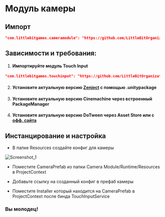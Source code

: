 # Модуль камеры

## Импорт
``` json
"com.littlebitgames.cameramodule": "https://github.com/LittleBitOrganization/evolution-engine-camera.git"
```

## Зависимости и требования:

1. #### Импортируйте модуль Touch Input
``` json
"com.littlebitgames.touchinput": "https://github.com/LittleBitOrganization/evolution-engine-touch-input.git"
```
2. #### Установите актуальную версию [Zenject](https://github.com/modesttree/Zenject/releases) с помощью <b>.unitypackage</b>

3. #### Установите актуальную версию <b>Cinemachine</b> через встроенный <b>PackageManager</b>

3. #### Установите актуальную версию <b>DoTween</b> через <b>Asset Store</b> или с [офф. сайта](http://dotween.demigiant.com/download.php)

## Инстанцирование и настройка

- В папке Resources создайте конфиг для камеры

![Screenshot_1](https://user-images.githubusercontent.com/23084919/176433705-4bd5f67d-a983-44a5-a620-62a6f37edd0f.png)
 
- Поместите CameraPrefab из папки Camera Module/Runtime/Resources в ProjectContext

- Добавьте ссылку на созданный конфиг в префаб камеры

- Поместите Installer который находится на CameraPrefab в ProjectContext после бинда TouchInputService

### Вы молодец!

